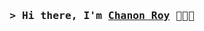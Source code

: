 <h3 align="center">
        <samp>&gt; Hi there, I'm
                <b><a target="_blank" href="https://chanonroy.com">Chanon Roy</a></b> 👨🏻‍💻
        </samp>
</h3>
